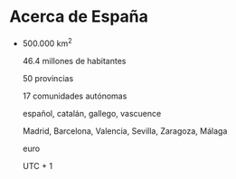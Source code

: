 # Acerca de España

- 500.000 km<sup>2</sup>

  46.4 millones de habitantes

  50 provincias

  17 comunidades autónomas

  español, catalán, gallego, vascuence

  Madrid, Barcelona, Valencia, Sevilla, Zaragoza, Málaga

  euro

  UTC + 1
